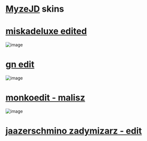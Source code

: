 # [MyzeJD](https://osu.ppy.sh/users/3257847) skins

# [miskadeluxe edited](https://drive.google.com/drive/folders/1DjIGN5mz5RZZ0mu4Jwq_NXPItYOlxnwh?usp=sharing)
![image](https://i.postimg.cc/Vk3xPshD/screenshot1064.jpg)

# [gn edit](https://drive.google.com/drive/folders/1IWBz5Fd7UElwUcLj6O-csuUo8QN51pZE?usp=sharing)
![image](https://i.postimg.cc/QC4z4j5g/screenshot1065.jpg)

# [monkoedit - malisz](https://drive.google.com/drive/folders/1GJcd1Xv7fPGQ5yFUsPWU7UWXuHK4e525?usp=sharing)
![image](https://i.postimg.cc/90FSYD4F/screenshot1067.jpg)

# [jaazerschmino zadymizarz - edit](https://drive.google.com/file/d/1ThJkcgTgN2lI7yrbgL8oDyJVWN65rdwm/view?usp=sharing)







